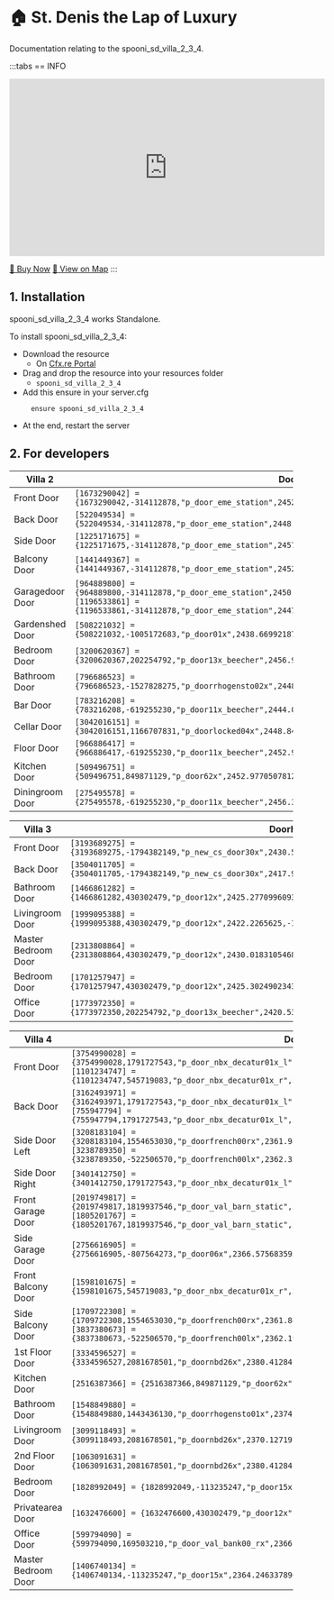 # 🏠 St. Denis the Lap of Luxury 
Documentation relating to the spooni_sd_villa_2_3_4.

:::tabs
== INFO
<iframe width="560" height="315" src="https://www.youtube.com/embed/mk3XBZIKpSg?si=LH_JDO6_Qk0TbdUW" title="YouTube video player" frameborder="0" allow="accelerometer; autoplay; clipboard-write; encrypted-media; gyroscope; picture-in-picture; web-share" referrerpolicy="strict-origin-when-cross-origin" allowfullscreen></iframe>

<a href="https://spooni-mapping.tebex.io/package/6341677" class="button-buy">🛒 Buy Now</a>
<a href="https://spooni.de/rdr2/?m=house13" class="button-map">📍 View on Map</a>
:::

## 1. Installation
spooni_sd_villa_2_3_4 works Standalone.  

To install spooni_sd_villa_2_3_4:
- Download the resource
  - On [Cfx.re Portal](https://portal.cfx.re/)
- Drag and drop the resource into your resources folder
  - `spooni_sd_villa_2_3_4`
- Add this ensure in your server.cfg
  ```
    ensure spooni_sd_villa_2_3_4

  ```
- At the end, restart the server

## 2. For developers
| Villa 2                   | Doorhashes
|---------------------------|----------------------------------------------------------------------------------|
| Front Door                | `[1673290042] = {1673290042,-314112878,"p_door_eme_station",2452.618408203125,-1266.4793701171875,48.07312393188476}`
| Back Door                 | `[522049534] = {522049534,-314112878,"p_door_eme_station",2448.5244140625,-1283.1822509765625,44.93965530395508}`
| Side Door                 | `[1225171675] = {1225171675,-314112878,"p_door_eme_station",2457.04931640625,-1273.927978515625,45.43214797973633}`
| Balcony Door              | `[1441449367] = {1441449367,-314112878,"p_door_eme_station",2452.719970703125,-1265.8499755859375,53.1500015258789}`
| Garagedoor Door           | `[964889800] = {964889800,-314112878,"p_door_eme_station",2450.050048828125,-1262.52001953125,45.45094299316406}`<br>`[1196533861] = {1196533861,-314112878,"p_door_eme_station",2447.929931640625,-1261.949951171875,45.45094299316406}`
| Gardenshed Door           | `[508221032] = {508221032,-1005172683,"p_door01x",2438.669921875,-1300.6600341796875,44.87875366210937}`
| Bedroom Door              | `[3200620367] = {3200620367,202254792,"p_door13x_beecher",2456.977294921875,-1279.5953369140625,48.06921005249023}`
| Bathroom Door             | `[796686523] = {796686523,-1527828275,"p_doorrhogensto02x",2448.12353515625,-1279.6861572265625,48.06911087036133}`
| Bar Door                  | `[783216208] = {783216208,-619255230,"p_door11x_beecher",2444.002685546875,-1271.900634765625,48.06840515136719}`
| Cellar Door               | `[3042016151] = {3042016151,1166707831,"p_doorlocked04x",2448.84765625,-1269.8123779296875,44.93255615234375}`
| Floor Door                | `[966886417] = {966886417,-619255230,"p_door11x_beecher",2452.983642578125,-1271.5120849609375,44.91762161254883}`
| Kitchen Door              | `[509496751] = {509496751,849871129,"p_door62x",2452.97705078125,-1273.7073974609375,44.92508316040039}`
| Diningroom Door           | `[275495578] = {275495578,-619255230,"p_door11x_beecher",2456.319580078125,-1276.8299560546875,44.91762161254883}`

| Villa 3                   | Doorhashes
|---------------------------|----------------------------------------------------------------------------------|
| Front Door                | `[3193689275] = {3193689275,-1794382149,"p_new_cs_door30x",2430.529052734375,-1263.86669921875,46.22057723999023}`
| Back Door                 | `[3504011705] = {3504011705,-1794382149,"p_new_cs_door30x",2417.977294921875,-1286.350341796875,45.92704010009765}`
| Bathroom Door             | `[1466861282] = {1466861282,430302479,"p_door12x",2425.277099609375,-1291.506591796875,46.21192932128906}`
| Livingroom Door           | `[1999095388] = {1999095388,430302479,"p_door12x",2422.2265625,-1286.489501953125,46.21192932128906}`
| Master Bedroom Door       | `[2313808864] = {2313808864,430302479,"p_door12x",2430.018310546875,-1269.2161865234375,50.4718017578125}`
| Bedroom Door              | `[1701257947] = {1701257947,430302479,"p_door12x",2425.302490234375,-1275.3109130859375,50.4718017578125}`
| Office Door               | `[1773972350] = {1773972350,202254792,"p_door13x_beecher",2420.536376953125,-1275.4783935546875,50.46411514282226}`

| Villa 4                   | Doorhashes
|---------------------------|----------------------------------------------------------------------------------|
| Front Door                | `[3754990028] = {3754990028,1791727543,"p_door_nbx_decatur01x_l",2385.938232421875,-1264.7933349609375,45.4190788269043}`<br>`[1101234747] = {1101234747,545719083,"p_door_nbx_decatur01x_r",2386.508056640625,-1262.6556396484375,45.4190788269043}`
| Back Door                 | `[3162493971] = {3162493971,1791727543,"p_door_nbx_decatur01x_l",2355.04296875,-1255.96923828125,45.28626251220703}`<br>`[755947794] = {755947794,1791727543,"p_door_nbx_decatur01x_l",2354.468994140625,-1258.1048583984375,45.28626251220703}`
| Side Door Left            | `[3208183104] = {3208183104,1554653030,"p_doorfrench00rx",2361.980712890625,-1263.010986328125,45.4183235168457}`<br>`[3238789350] = {3238789350,-522506570,"p_doorfrench00lx",2362.337890625,-1261.7012939453125,45.42208480834961}`
| Side Door Right           | `[3401412750] = {3401412750,1791727543,"p_door_nbx_decatur01x_l",2362.9619140625,-1252.0321044921875,45.2742691040039}`
| Front Garage Door         | `[2019749817] = {2019749817,1819937546,"p_door_val_barn_static",2367.338623046875,-1280.1156005859375,44.82959747314453}`<br>`[1805201767] = {1805201767,1819937546,"p_door_val_barn_static",2368.42431640625,-1275.80419921875,44.82959747314453}`
| Side Garage Door          | `[2756616905] = {2756616905,-807564273,"p_door06x",2366.57568359375,-1284.0518798828125,44.80615615844726}`
| Front Balcony Door        | `[1598101675] = {1598101675,545719083,"p_door_nbx_decatur01x_r",2386.397705078125,-1263.2340087890625,49.60616302490234}`
| Side Balcony Door         | `[1709722308] = {1709722308,1554653030,"p_doorfrench00rx",2361.840087890625,-1262.3800048828125,49.42392349243164}`<br>`[3837380673] = {3837380673,-522506570,"p_doorfrench00lx",2362.199951171875,-1261.0699462890625,49.42392349243164}`
| 1st Floor Door            | `[3334596527] = {3334596527,2081678501,"p_doornbd26x",2380.412841796875,-1258.4224853515625,45.40219116210937}`
| Kitchen Door              | `[2516387366] = {2516387366,849871129,"p_door62x",2378.069580078125,-1258.7041015625,45.40785217285156}`
| Bathroom Door             | `[1548849880] = {1548849880,1443436130,"p_doorrhogensto01x",2374.169189453125,-1254.739990234375,45.40785217285156}`
| Livingroom Door           | `[3099118493] = {3099118493,2081678501,"p_doornbd26x",2370.127197265625,-1255.6749267578125,45.40219116210937}`
| 2nd Floor Door            | `[1063091631] = {1063091631,2081678501,"p_doornbd26x",2380.412841796875,-1258.4224853515625,49.5871353149414}`
| Bedroom Door              | `[1828992049] = {1828992049,-113235247,"p_door15x",2376.1796875,-1258.224853515625,49.57537078857422}`
| Privatearea Door          | `[1632476600] = {1632476600,430302479,"p_door12x",2370.128662109375,-1255.845703125,49.57585525512695}`
| Office Door               | `[599794090] = {599794090,169503210,"p_door_val_bank00_rx",2366.064208984375,-1255.5234375,49.57365417480469}`
| Master Bedroom Door       | `[1406740134] = {1406740134,-113235247,"p_door15x",2364.246337890625,-1253.1075439453125,49.57365417480469}`
